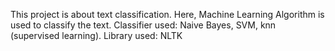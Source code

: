 This project is about text classification. Here, Machine Learning Algorithm is used to classify the text.
Classifier used: Naive Bayes, SVM, knn (supervised learning).
Library used: NLTK
